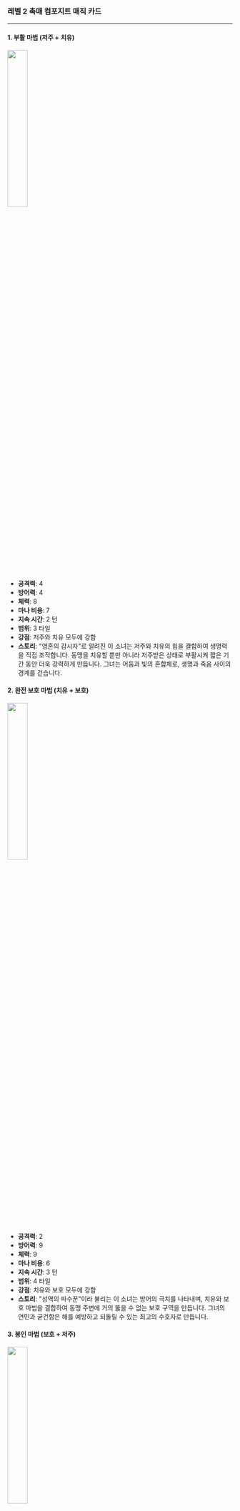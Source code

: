 ### 레벨 2 촉매 컴포지트 매직 카드

---

#### 1. 부활 마법 (저주 + 치유)
  <img src="./Harbinger of the Cosmos.png" width="30%"></img>

- **공격력**: 4
- **방어력**: 4
- **체력**: 8
- **마나 비용**: 7
- **지속 시간**: 2 턴
- **범위**: 3 타일
- **강점**: 저주와 치유 모두에 강함
- **스토리**: "영혼의 감시자"로 알려진 이 소녀는 저주와 치유의 힘을 결합하여 생명력을 직접 조작합니다. 동맹을 치유할 뿐만 아니라 저주받은 상태로 부활시켜 짧은 기간 동안 더욱 강력하게 만듭니다. 그녀는 어둠과 빛의 혼합체로, 생명과 죽음 사이의 경계를 걷습니다.

#### 2. 완전 보호 마법 (치유 + 보호)
  <img src="./Harbinger of the Cosmos.png" width="30%"></img>

- **공격력**: 2
- **방어력**: 9
- **체력**: 9
- **마나 비용**: 6
- **지속 시간**: 3 턴
- **범위**: 4 타일
- **강점**: 치유와 보호 모두에 강함
- **스토리**: "성역의 파수꾼"이라 불리는 이 소녀는 방어의 극치를 나타내며, 치유와 보호 마법을 결합하여 동맹 주변에 거의 뚫을 수 없는 보호 구역을 만듭니다. 그녀의 연민과 굳건함은 해를 예방하고 되돌릴 수 있는 최고의 수호자로 만듭니다.

#### 3. 봉인 마법 (보호 + 저주)
  <img src="./Harbinger of the Cosmos.png" width="30%"></img>

- **공격력**: 6
- **방어력**: 6
- **체력**: 5
- **마나 비용**: 7
- **지속 시간**: 2 턴
- **범위**: 3 타일
- **강점**: 보호와 저주 모두에 강함
- **스토리**: "봉인 파괴자"로 알려진 이 소녀는 보호와 저주의 힘을 결합하여 적들을 공격할 뿐만 아니라 적이 넘나들면 고통을 주는 마법의 봉인을 만듭니다. 이 봉인은 적들을 함정에 빠뜨려 동맹들이 쉽게 타격할 수 있게 합니다. 그녀는 전술적이고 교활하며, 전장에 위험과 안전의 미로를 만들어냅니다.

---

이 촉매 매직 카드들은 마법 생태계에 전략의 더 많은 층을 추가하며, 공격과 방어 능력의 혼합을 제공합니다. 이 범주에 있는 각 마녀 소녀는 그녀들을 다양한 시나리오에서 가치 있게 만드는 독특한 이중 측면의 마법을 가지고 있습니다.